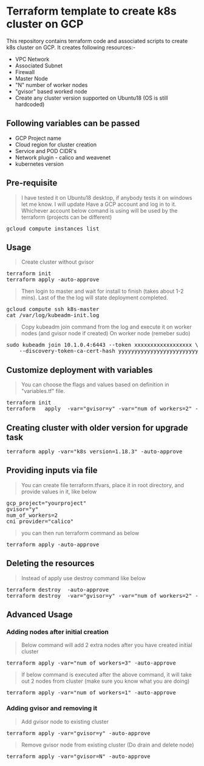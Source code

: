 # Terraform template to create k8s cluster on GCP

This repository contains terraform code and associated scripts to create k8s cluster on GCP.  It creates following resources:-

* VPC Network
* Associated Subnet
* Firewall
* Master Node
* "N" number of worker nodes
* "gvisor" based worked node
* Create any cluster version supported on Ubuntu18 (OS is still hardcoded)

## Following variables can be passed

* GCP Project name
* Cloud region for cluster creation
* Service and POD CIDR's
* Network plugin - calico and weavenet
* kubernetes version

## Pre-requisite

> I have tested it on Ubuntu18 desktop, if anybody tests it on windows let me know. I will update
> Have a GCP account and log in to it. Whichever account below comand is using will be used by the terraform (projects can be different)

<pre>
gcloud compute instances list
</pre>

## Usage

> Create cluster without gvisor

<pre>
terraform init
terraform apply -auto-approve
</pre>

> Then login to master and wait for install to finish (takes about 1-2 mins). Last of the the log will state deployment completed.

<pre>
gcloud compute ssh k8s-master
cat /var/log/kubeadm-init.log
</pre>

> Copy kubeadm join command from the log and execute it on worker nodes (and gvisor node if created)
> On worker node (remeber sudo)

<pre>
sudo kubeadm join 10.1.0.4:6443 --token xxxxxxxxxxxxxxxxxx \
    --discovery-token-ca-cert-hash yyyyyyyyyyyyyyyyyyyyyyyyyyyyyyyyyyyyyyyyyyyyy
</pre>

## Customize deployment with variables

> You can choose the flags and values based on definition in "variables.tf" file.

<pre>
terraform init
terraform   apply  -var="gvisor=y" -var="num_of_workers=2" -var="cni_provider=calico" -auto-approve
</pre>

## Creating cluster with older version for upgrade task

<pre>
terraform apply -var="k8s_version=1.18.3" -auto-approve
</pre>

## Providing inputs via file

>You can create file terraform.tfvars, place it in root directory, and provide values in it, like below

<pre>
gcp_project="yourproject"
gvisor="y"
num_of_workers=2
cni_provider="calico"
</pre>

> you can then run terraform command as below

<pre>
terraform apply -auto-approve
</pre>

## Deleting the resources

> Instead of apply use destroy command like below

<pre>
terraform destroy  -auto-approve
terraform destroy  -var="gvisor=y" -var="num_of_workers=2" -var="cni_provider=calico" -auto-approve
</pre>

## Advanced Usage

### Adding nodes after initial creation

> Below command will add 2 extra nodes after you have created initial cluster

<pre>
terraform apply -var="num_of_workers=3" -auto-approve
</pre>

> If below command is executed after the above command, it will take out 2 nodes from cluster (make sure you know what you are doing)

<pre>
terraform apply -var="num_of_workers=1" -auto-approve
</pre>

### Adding gvisor and removing it

> Add gvisor node to existing cluster

<pre>
terraform apply -var="gvisor=y" -auto-approve
</pre>

> Remove gvisor node from existing cluster (Do drain and delete node)

<pre>
terraform apply -var="gvisor=N" -auto-approve
</pre>
